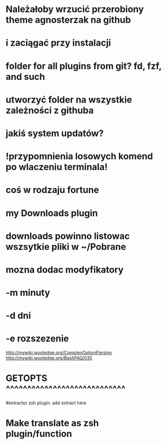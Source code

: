 ##
# Należałoby wrzucić przerobiony theme agnosterzak na github
# i zaciągać przy instalacji

# folder for all plugins from git? fd, fzf, and such
# utworzyć folder na wszystkie zależności z githuba
# jakiś system updatów?

# !przypomnienia losowych komend po wlaczeniu terminala!
# coś w rodzaju fortune

# my Downloads plugin
# downloads powinno listowac wszsytkie pliki w ~/Pobrane
# mozna dodac modyfikatory 
# -m minuty
# -d dni
# -e rozszezenie
http://mywiki.wooledge.org/ComplexOptionParsing
http://mywiki.wooledge.org/BashFAQ/035
# GETOPTS ^^^^^^^^^^^^^^^^^^^^^^^^^^^^

#extractor zsh plugin. add extract here

# Make translate as zsh plugin/function
